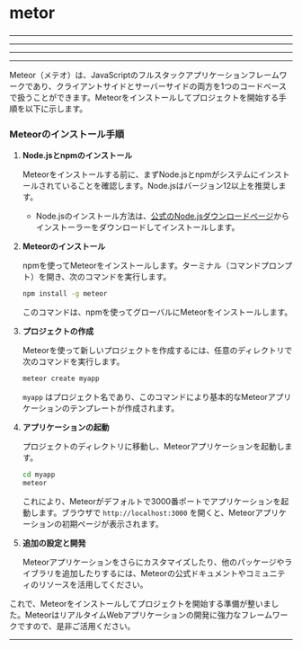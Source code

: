 ###
# metor
###

---
---
---
---

Meteor（メテオ）は、JavaScriptのフルスタックアプリケーションフレームワークであり、クライアントサイドとサーバーサイドの両方を1つのコードベースで扱うことができます。Meteorをインストールしてプロジェクトを開始する手順を以下に示します。

### Meteorのインストール手順

1. **Node.jsとnpmのインストール**

   Meteorをインストールする前に、まずNode.jsとnpmがシステムにインストールされていることを確認します。Node.jsはバージョン12以上を推奨します。

   - Node.jsのインストール方法は、[公式のNode.jsダウンロードページ](https://nodejs.org/)からインストーラーをダウンロードしてインストールします。

2. **Meteorのインストール**

   npmを使ってMeteorをインストールします。ターミナル（コマンドプロンプト）を開き、次のコマンドを実行します。

   ```bash
   npm install -g meteor
   ```

   このコマンドは、npmを使ってグローバルにMeteorをインストールします。

3. **プロジェクトの作成**

   Meteorを使って新しいプロジェクトを作成するには、任意のディレクトリで次のコマンドを実行します。

   ```bash
   meteor create myapp
   ```

   `myapp` はプロジェクト名であり、このコマンドにより基本的なMeteorアプリケーションのテンプレートが作成されます。

4. **アプリケーションの起動**

   プロジェクトのディレクトリに移動し、Meteorアプリケーションを起動します。

   ```bash
   cd myapp
   meteor
   ```

   これにより、Meteorがデフォルトで3000番ポートでアプリケーションを起動します。ブラウザで `http://localhost:3000` を開くと、Meteorアプリケーションの初期ページが表示されます。

5. **追加の設定と開発**

   Meteorアプリケーションをさらにカスタマイズしたり、他のパッケージやライブラリを追加したりするには、Meteorの公式ドキュメントやコミュニティのリソースを活用してください。

これで、Meteorをインストールしてプロジェクトを開始する準備が整いました。MeteorはリアルタイムWebアプリケーションの開発に強力なフレームワークですので、是非ご活用ください。

---
